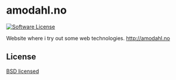 # amodahl.no

[![Software License](https://img.shields.io/badge/license-BSD-brightgreen.svg?style=flat-square)](LICENSE.md)

Website where i try out some web technologies. http://amodahl.no

## License

[BSD licensed](./LICENSE.md)
